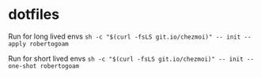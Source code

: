 # dotfiles
Run for long lived envs `sh -c "$(curl -fsLS git.io/chezmoi)" -- init --apply robertogoam`

Run for short lived envs `sh -c "$(curl -fsLS git.io/chezmoi)" -- init --one-shot robertogoam`